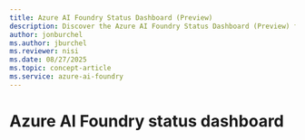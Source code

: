 ```yaml
---
title: Azure AI Foundry Status Dashboard (Preview)
description: Discover the Azure AI Foundry Status Dashboard (Preview) for real-time updates on service health, incident reports.
author: jonburchel
ms.author: jburchel
ms.reviewer: nisi
ms.date: 08/27/2025
ms.topic: concept-article
ms.service: azure-ai-foundry
---
```


# Azure AI Foundry status dashboard

<!--
The [Azure AI Foundry Status Dashboard](https://status.ai.azure.com/) provides visibility into the
health and availability of key Foundry services. It's intended to help
customers monitor service status, stay informed about ongoing incidents,
and plan around scheduled maintenance windows.

This dashboard is currently in **Preview**, which means we're still
expanding coverage and improving the experience based on customer
feedback.

## Key Features

- **Live Status Indicators** for core Foundry services

- **Incident Reports** with timelines, resolutions, and root cause
  summaries

- **Historical Uptime** to help assess service reliability over time

## Frequently Asked Questions

**Q: Is this data real-time?**  
Yes. The dashboard pulls updates in real time as the engineering and operations teams publish status changes.

**Q: What does it mean that this dashboard is in “Preview”?**  
During the Preview phase, we're gradually expanding service coverage
and refining the dashboard UI and update workflows. Some services might
not yet appear, and update timing might vary slightly. We appreciate your
patience and feedback.

**Q: Can I subscribe to updates?**  
Yes, subscription options (email, SMS, webhook) are supported in the
dashboard.

**Q: Does the dashboard cover all regions and environments?**  
Currently, the dashboard reflects status for core production services in
major regions. Expanded coverage, including specific regions, is in
progress.

**Q: How should I report discrepancies or missing status updates?**  
If you notice a gap between your experience and what you see on the
dashboard, contact your Microsoft support representative or file
a support ticket through Azure Support.

## Feedback & Support

We welcome feedback on this dashboard as we work towards General
Availability. If you have questions, suggestions, or run into issues,
please contact your support team or Customer Success representative.

## Related content

- [Azure AI Foundry documentation](/azure/ai-foundry/)
- [Azure status history](https://status.azure.com/status)
- [Azure Service Health](https://azure.microsoft.com/status/)

-->
